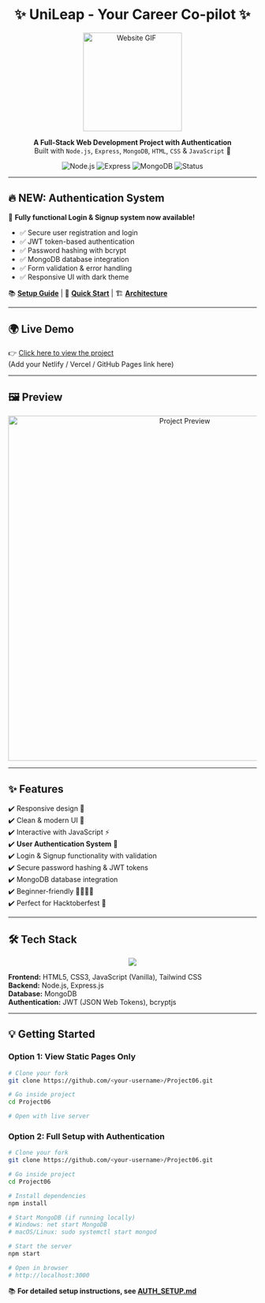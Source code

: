 <!-- 🎉 Project06 README -->

<h1 align="center">✨ UniLeap - Your Career Co-pilot ✨</h1>

<p align="center">
  <img src="https://media.giphy.com/media/l1J9EdzfOSgfyueLm/giphy.gif" width="200px" alt="Website GIF"/>
</p>

<p align="center">
  <b>A Full-Stack Web Development Project with Authentication</b> <br>
  Built with <code>Node.js</code>, <code>Express</code>, <code>MongoDB</code>, <code>HTML</code>, <code>CSS</code> & <code>JavaScript</code> 🚀
</p>

<p align="center">
  <img src="https://img.shields.io/badge/Node.js-v14+-green?style=for-the-badge&logo=node.js" alt="Node.js"/>
  <img src="https://img.shields.io/badge/Express-v4.18-blue?style=for-the-badge&logo=express" alt="Express"/>
  <img src="https://img.shields.io/badge/MongoDB-v5+-green?style=for-the-badge&logo=mongodb" alt="MongoDB"/>
  <img src="https://img.shields.io/badge/Status-Complete-success?style=for-the-badge" alt="Status"/>
</p>

---

## 🔥 NEW: Authentication System

🎉 **Fully functional Login & Signup system now available!**

- ✅ Secure user registration and login
- ✅ JWT token-based authentication
- ✅ Password hashing with bcrypt
- ✅ MongoDB database integration
- ✅ Form validation & error handling
- ✅ Responsive UI with dark theme

📚 **[Setup Guide](./AUTH_SETUP.md)** | 🚀 **[Quick Start](./QUICKSTART.md)** | 🏗️ **[Architecture](./ARCHITECTURE.md)**

---

## 🌍 Live Demo  
👉 [Click here to view the project](#)  
(Add your Netlify / Vercel / GitHub Pages link here)  

---

## 🖼️ Preview  
<p align="center">
  <img src="https://i.ibb.co/5xJjH3Q/web-preview.gif" width="700px" alt="Project Preview"/>
</p>  

---

## ✨ Features  
✔️ Responsive design 📱  
✔️ Clean & modern UI 🎨  
✔️ Interactive with JavaScript ⚡  
✔️ **User Authentication System** 🔐  
✔️ Login & Signup functionality with validation  
✔️ Secure password hashing & JWT tokens  
✔️ MongoDB database integration  
✔️ Beginner-friendly 👩‍💻👨‍💻  
✔️ Perfect for Hacktoberfest 🎃  

---

## 🛠️ Tech Stack  
<p align="center">
  <img src="https://skillicons.dev/icons?i=html,css,js,nodejs,express,mongodb,git,github" />
</p>

**Frontend:** HTML5, CSS3, JavaScript (Vanilla), Tailwind CSS  
**Backend:** Node.js, Express.js  
**Database:** MongoDB  
**Authentication:** JWT (JSON Web Tokens), bcryptjs

---

## 💡 Getting Started  

### Option 1: View Static Pages Only

```bash
# Clone your fork
git clone https://github.com/<your-username>/Project06.git

# Go inside project
cd Project06

# Open with live server
```

### Option 2: Full Setup with Authentication

```bash
# Clone your fork
git clone https://github.com/<your-username>/Project06.git

# Go inside project
cd Project06

# Install dependencies
npm install

# Start MongoDB (if running locally)
# Windows: net start MongoDB
# macOS/Linux: sudo systemctl start mongod

# Start the server
npm start

# Open in browser
# http://localhost:3000
```

📚 **For detailed setup instructions, see [AUTH_SETUP.md](./AUTH_SETUP.md)**

